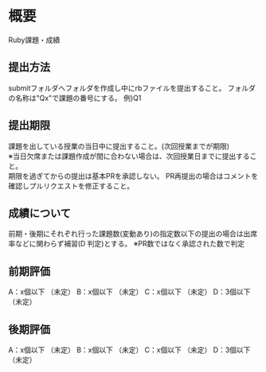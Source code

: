 # 概要
Ruby課題・成績

## 提出方法
submitフォルダへフォルダを作成し中にrbファイルを提出すること。
フォルダの名称は"Qx"で課題の番号にする。
例)Q1

## 提出期限
課題を出している授業の当日中に提出すること。(次回授業までが期限)  
※当日欠席または課題作成が間に合わない場合は、次回授業日までに提出すること。  
期限を過ぎてからの提出は基本PRを承認しない。
PR再提出の場合はコメントを確認しプルリクエストを修正すること。

## 成績について
前期・後期にそれぞれ行った課題数(変動あり)の指定数以下の提出の場合は出席率などに関わらず補習(D 判定)とする。
※PR数ではなく承認された数で判定

## 前期評価

A：x個以下 （未定）
B：x個以下 （未定） 
C：x個以下  （未定）
D：3個以下  （未定）

## 後期評価

A：x個以下 （未定）
B：x個以下 （未定） 
C：x個以下  （未定）
D：3個以下  （未定）